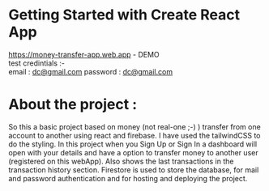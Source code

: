 # Getting Started with Create React App

https://money-transfer-app.web.app - DEMO  
  test credintials :-                    
  email : dc@gmail.com 
  password : dc@gmail.com 

# About the project :
So this a basic project based on money (not real-one ;-) )  transfer from one account to another using react and firebase. I have used the tailwindCSS to do the styling.
In this project when you Sign Up or Sign In a dashboard will open with your details and have a option to transfer money to another user (registered on this webApp). Also shows the last transactions in the transaction history section. 
Firestore is used to store the database, for mail and password authentication and for hosting and deploying the project.

